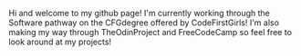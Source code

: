 Hi and welcome to my github page! 
I'm currently working through the Software pathway on the CFGdegree offered by CodeFirstGirls!
I'm also making my way through TheOdinProject and FreeCodeCamp so feel free to look around at my projects! 
